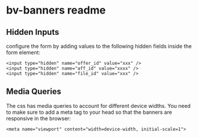 # bv-banners readme

## Hidden Inputs

configure the form by adding values to the following hidden fields inside the form element:

```
<input type="hidden" name="offer_id" value="xxx" />
<input type="hidden" name="aff_id" value="xxxx" />
<input type="hidden" name="file_id" value="xxx" />
```

## Media Queries

The css has media queries to account for different device widths. You need to make sure to add a meta tag to your head so that the banners are responsive in the browser:


```
<meta name="viewport" content="width=device-width, initial-scale=1">
```



